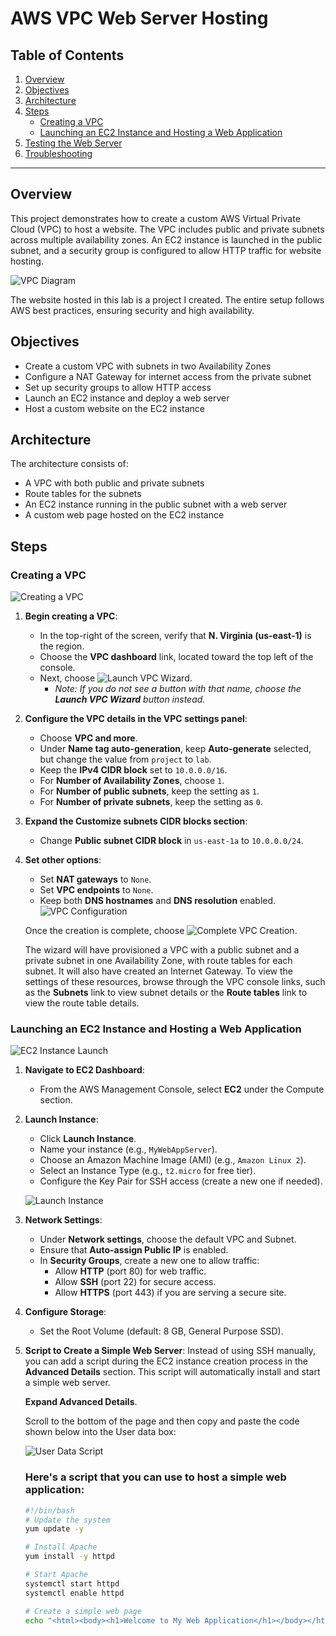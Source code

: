 # AWS VPC Web Server Hosting

## Table of Contents
1. [Overview](#overview)
2. [Objectives](#objectives)
3. [Architecture](#architecture)
4. [Steps](#steps)
    - [Creating a VPC](#creating-a-vpc)
    - [Launching an EC2 Instance and Hosting a Web Application](#launching-an-ec2-instance-and-hosting-a-web-application)
5. [Testing the Web Server](#testing-the-web-server)
6. [Troubleshooting](#troubleshooting)

---

## Overview
This project demonstrates how to create a custom AWS Virtual Private Cloud (VPC) to host a website. The VPC includes public and private subnets across multiple availability zones. An EC2 instance is launched in the public subnet, and a security group is configured to allow HTTP traffic for website hosting.

![VPC Diagram](https://github.com/user-attachments/assets/97d89698-cf7c-409b-b77e-82ba321b150f)

The website hosted in this lab is a project I created. The entire setup follows AWS best practices, ensuring security and high availability.

## Objectives
- Create a custom VPC with subnets in two Availability Zones
- Configure a NAT Gateway for internet access from the private subnet
- Set up security groups to allow HTTP access
- Launch an EC2 instance and deploy a web server
- Host a custom website on the EC2 instance

## Architecture
The architecture consists of:
- A VPC with both public and private subnets
- Route tables for the subnets
- An EC2 instance running in the public subnet with a web server
- A custom web page hosted on the EC2 instance

## Steps

### Creating a VPC

![Creating a VPC](https://github.com/user-attachments/assets/463274f5-9efe-4123-b103-7975806bac77)

1. **Begin creating a VPC**:
   - In the top-right of the screen, verify that **N. Virginia (us-east-1)** is the region.
   - Choose the **VPC dashboard** link, located toward the top left of the console.
   - Next, choose ![Launch VPC Wizard](https://github.com/user-attachments/assets/6445f67e-8790-42aa-9066-d906c0d9258e).
     - _Note: If you do not see a button with that name, choose the **Launch VPC Wizard** button instead._

2. **Configure the VPC details in the VPC settings panel**:
   - Choose **VPC and more**.
   - Under **Name tag auto-generation**, keep **Auto-generate** selected, but change the value from `project` to `lab`.
   - Keep the **IPv4 CIDR block** set to `10.0.0.0/16`.
   - For **Number of Availability Zones**, choose `1`.
   - For **Number of public subnets**, keep the setting as `1`.
   - For **Number of private subnets**, keep the setting as `0`.

3. **Expand the Customize subnets CIDR blocks section**:
   - Change **Public subnet CIDR block** in `us-east-1a` to `10.0.0.0/24`.

4. **Set other options**:
   - Set **NAT gateways** to `None`.
   - Set **VPC endpoints** to `None`.
   - Keep both **DNS hostnames** and **DNS resolution** enabled.
     ![VPC Configuration](https://github.com/user-attachments/assets/0c62f86e-5126-48da-a1a7-a9218e1095c9)

   Once the creation is complete, choose ![Complete VPC Creation](https://github.com/user-attachments/assets/fad0bca4-6870-4334-8e86-582e04b71f37).

   The wizard will have provisioned a VPC with a public subnet and a private subnet in one Availability Zone, with route tables for each subnet. It will also have created an Internet Gateway. To view the settings of these resources, browse through the VPC console links, such as the **Subnets** link to view subnet details or the **Route tables** link to view the route table details.

   

### Launching an EC2 Instance and Hosting a Web Application

![EC2 Instance Launch](https://github.com/user-attachments/assets/6007bf2e-39e2-4eed-b1fd-73bfe5853c9d)

1. **Navigate to EC2 Dashboard**:
   - From the AWS Management Console, select **EC2** under the Compute section.

2. **Launch Instance**:
   - Click **Launch Instance**.
   - Name your instance (e.g., `MyWebAppServer`).
   - Choose an Amazon Machine Image (AMI) (e.g., `Amazon Linux 2`).
   - Select an Instance Type (e.g., `t2.micro` for free tier).
   - Configure the Key Pair for SSH access (create a new one if needed).

   ![Launch Instance](https://github.com/user-attachments/assets/4fd03f9f-cebc-409f-b88b-608076c26499)

3. **Network Settings**:
   - Under **Network settings**, choose the default VPC and Subnet.
   - Ensure that **Auto-assign Public IP** is enabled.
   - In **Security Groups**, create a new one to allow traffic:
     - Allow **HTTP** (port 80) for web traffic.
     - Allow **SSH** (port 22) for secure access.
     - Allow **HTTPS** (port 443) if you are serving a secure site.

4. **Configure Storage**:
   - Set the Root Volume (default: 8 GB, General Purpose SSD).

5. **Script to Create a Simple Web Server**:
   Instead of using SSH manually, you can add a script during the EC2 instance creation process in the **Advanced Details** section. This script will automatically install and start a simple web server.

   **Expand Advanced Details**.

   Scroll to the bottom of the page and then copy and paste the code shown below into the User data box:

   ![User Data Script](https://github.com/user-attachments/assets/e8b6acb7-4458-4971-9b1f-bcb059b32386)

   ### Here's a script that you can use to host a simple web application:

   ```bash
   #!/bin/bash
   # Update the system
   yum update -y

   # Install Apache
   yum install -y httpd

   # Start Apache
   systemctl start httpd
   systemctl enable httpd

   # Create a simple web page
   echo "<html><body><h1>Welcome to My Web Application</h1></body></html>" > /var/www/html/index.html

  ```
